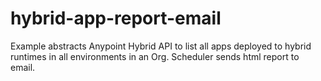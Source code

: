 # hybrid-app-report-email
Example abstracts Anypoint Hybrid API to list all apps deployed to hybrid runtimes in all environments in an Org. Scheduler sends html report to email.

